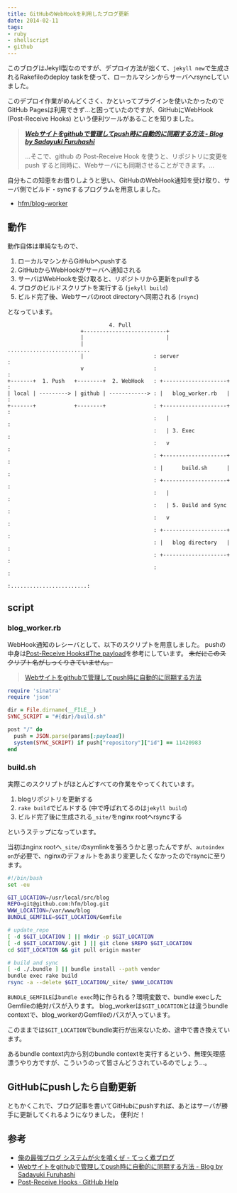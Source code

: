 ```yaml
---
title: GitHubのWebHookを利用したブログ更新
date: 2014-02-11
tags:
- ruby
- shellscript
- github
---
```

このブログはJekyll製なのですが、デプロイ方法が拙くて、`jekyll new`で生成されるRakefileのdeploy taskを使って、ローカルマシンからサーバへrsyncしていました。

このデプロイ作業がめんどくさく、かといってプラグインを使いたかったのでGitHub Pagesは利用できず…と困っていたのですが、GitHubにWebHook (Post-Receive Hooks) という便利ツールがあることを知りました。

> [___Webサイトをgithubで管理してpush時に自動的に同期する方法 - Blog by Sadayuki Furuhashi___](http://frsyuki.hatenablog.com/entries/2011/04/02)
> 
> ...そこで、github の Post-Receive Hook を使うと、リポジトリに変更を push すると同時に、Webサーバにも同期させることができます。...

自分もこの知恵をお借りしようと思い、GitHubのWebHook通知を受け取り、サーバ側でビルド・syncするプログラムを用意しました。

 * [hfm/blog-worker](https://github.com/hfm/blog-worker)

## 動作

動作自体は単純なもので、

 1. ローカルマシンからGitHubへpushする
 1. GitHubからWebHookがサーバへ通知される
 1. サーバはWebHookを受け取ると、リポジトリから更新をpullする
 1. ブログのビルドスクリプトを実行する (`jekyll build`)
 1. ビルド完了後、Webサーバのroot directoryへ同期される (`rsync`)
 
となっています。

```
                                4. Pull
                       +--------------------------+
                       |                          |
                       |                      ..........................
                       |                      : server                 :
                       v                      :                        :
+-------+  1. Push   +--------+  2. WebHook   : +--------------------+ :
| local | ---------> | github | ------------> : |   blog_worker.rb   | :
+-------+            +--------+               : +--------------------+ :
                                              :   |                    :
                                              :   | 3. Exec            :
                                              :   v                    :
                                              : +--------------------+ :
                                              : |      build.sh      | :
                                              : +--------------------+ :
                                              :   |                    :
                                              :   | 5. Build and Sync  :
                                              :   v                    :
                                              : +--------------------+ :
                                              : |   blog directory   | :
                                              : +--------------------+ :
                                              :                        :
                                              :........................:
```

## script

### blog\_worker.rb

WebHook通知のレシーバとして、以下のスクリプトを用意しました。
pushの中身は[Post-Receive Hooks#The payload](https://help.github.com/articles/post-receive-hooks#the-payload)を参考にしています。
~~未だにこのスクリプト名がしっくりきていません。~~

> [Webサイトをgithubで管理してpush時に自動的に同期する方法](http://frsyuki.hatenablog.com/entries/2011/04/02)

```rb
require 'sinatra'
require 'json'

dir = File.dirname(__FILE__)
SYNC_SCRIPT = "#{dir}/build.sh"

post "/" do
  push = JSON.parse(params[:payload])
  system(SYNC_SCRIPT) if push["repository"]["id"] == 11420983
end
```

### build.sh

実際このスクリプトがほとんどすべての作業をやってくれています。

 1. blogリポジトリを更新する
 1. `rake build`でビルドする (中で呼ばれてるのは`jekyll build`)
 1. ビルド完了後に生成される`_site/`をnginx rootへrsyncする

というステップになっています。

当初はnginx rootへ`_site/`のsymlinkを張ろうかと思ったんですが、`autoindex on`が必要で、nginxのデフォルトをあまり変更したくなかったのでrsyncに至ります。

```sh
#!/bin/bash
set -eu

GIT_LOCATION=/usr/local/src/blog
REPO=git@github.com:hfm/blog.git
WWW_LOCATION=/var/www/blog
BUNDLE_GEMFILE=$GIT_LOCATION/Gemfile

# update_repo
[ -d $GIT_LOCATION ] || mkdir -p $GIT_LOCATION
[ -d $GIT_LOCATION/.git ] || git clone $REPO $GIT_LOCATION
cd $GIT_LOCATION && git pull origin master

# build and sync
[ -d ./.bundle ] || bundle install --path vendor
bundle exec rake build
rsync -a --delete $GIT_LOCATION/_site/ $WWW_LOCATION
```

`BUNDLE_GEMFILE`は`bundle exec`時に作られる？環境変数で、bundle execしたGemfileの絶対パスが入ります。
blog\_workerは`$GIT_LOCATION`とは違うbundle contextで、blog\_workerのGemfileのパスが入っています。

このままでは`$GIT_LOCATION`でbundle実行が出来ないため、途中で書き換えています。

あるbundle context内から別のbundle contextを実行するという、無理矢理感漂うやり方ですが、こういうのって皆さんどうされているのでしょう…。

## GitHubにpushしたら自動更新

ともかくこれで、ブログ記事を書いてGitHubにpushすれば、あとはサーバが勝手に更新してくれるようになりました。
便利だ！

## 参考

 * [俺の最強ブログ システムが火を噴くぜ - てっく煮ブログ](http://tech.nitoyon.com/ja/blog/2012/09/20/moved-completed/)
 * [Webサイトをgithubで管理してpush時に自動的に同期する方法 - Blog by Sadayuki Furuhashi](http://frsyuki.hatenablog.com/entries/2011/04/02)
 * [Post-Receive Hooks · GitHub Help](https://help.github.com/articles/post-receive-hooks)
